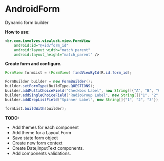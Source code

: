 # AndroidForm
Dynamic form builder

**How to use:**

```XML
<br.com.involves.viewluck.view.FormView
    android:id="@+id/form_id"
    android:layout_width="match_parent"
    android:layout_height="match_parent" />
```

**Create form and configure.**

```Java
FormView formList = (FormView) findViewById(R.id.form_id);

FormBuilder builder = new FormBuilder();
builder.setFormType(BuildType.QUESTIONS);
builder.addMultiChoiceField("Checkbox Label", new String[]{"A", "B", "C"});
builder.addSingleChoiceField("RadioGroup Label", new String[]{"1", "2", "3"});
builder.addDropListField("Spinner Label", new String[]{"1", "2", "3"});

formList.buildWith(builder);
```

**TODO:**

* Add themes for each component
* Add theme for a Layout Form
* Save state form object
* Create new form context
* Create Date,InputText components.
* Add components validations.

